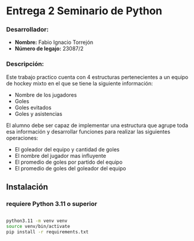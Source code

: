 # Entrega 2 Seminario de Python

### Desarrollador:
- **Nombre:** Fabio Ignacio Torrejón
- **Número de legajo:** 23087/2

### Descripción:
Este trabajo practico cuenta con 4 estructuras pertenecientes a un equipo de hockey mixto en el que se tiene la siguiente información:
- Nombre de los jugadores
- Goles
- Goles evitados
- Goles y asistencias

El alumno debe ser capaz de implementar una estructura que agrupe toda esa información y desarrollar funciones para realizar las siguientes operaciones:
- El goleador del equipo y cantidad de goles
- El nombre del jugador mas influyente
- El promedio de goles por partido del equipo
- El promedio de goles del goleador del equipo

## Instalación 
### **requiere Python 3.11 o superior**

##
```bash
python3.11 -m venv venv
source venv/bin/activate
pip install -r requirements.txt
